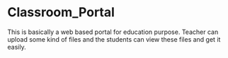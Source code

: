# Classroom_Portal
This is basically a web based portal for education purpose. Teacher can upload some kind of files and the students can view these files and get it easily.
